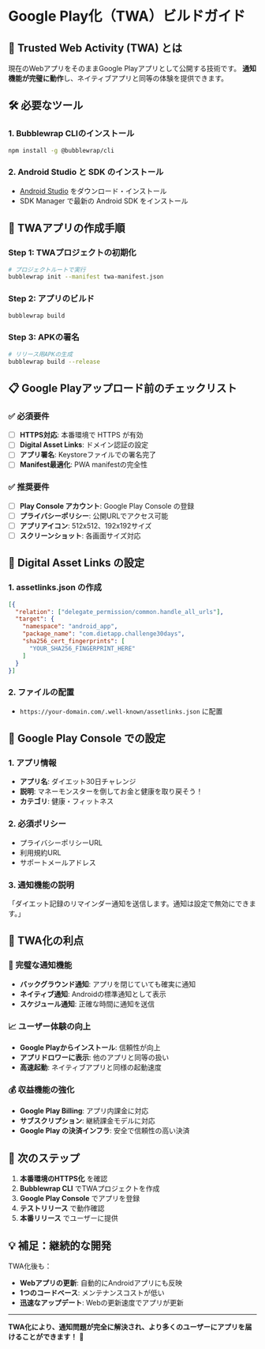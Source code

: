 # Google Play化（TWA）ビルドガイド

## 📱 Trusted Web Activity (TWA) とは

現在のWebアプリをそのままGoogle Playアプリとして公開する技術です。
**通知機能が完璧に動作**し、ネイティブアプリと同等の体験を提供できます。

## 🛠️ 必要なツール

### 1. Bubblewrap CLIのインストール
```bash
npm install -g @bubblewrap/cli
```

### 2. Android Studio と SDK のインストール
- [Android Studio](https://developer.android.com/studio) をダウンロード・インストール
- SDK Manager で最新の Android SDK をインストール

## 🚀 TWAアプリの作成手順

### Step 1: TWAプロジェクトの初期化
```bash
# プロジェクトルートで実行
bubblewrap init --manifest twa-manifest.json
```

### Step 2: アプリのビルド
```bash
bubblewrap build
```

### Step 3: APKの署名
```bash
# リリース用APKの生成
bubblewrap build --release
```

## 📋 Google Playアップロード前のチェックリスト

### ✅ 必須要件
- [ ] **HTTPS対応**: 本番環境で HTTPS が有効
- [ ] **Digital Asset Links**: ドメイン認証の設定
- [ ] **アプリ署名**: Keystoreファイルでの署名完了
- [ ] **Manifest最適化**: PWA manifestの完全性

### ✅ 推奨要件
- [ ] **Play Console アカウント**: Google Play Console の登録
- [ ] **プライバシーポリシー**: 公開URLでアクセス可能
- [ ] **アプリアイコン**: 512x512、192x192サイズ
- [ ] **スクリーンショット**: 各画面サイズ対応

## 🔐 Digital Asset Links の設定

### 1. assetlinks.json の作成
```json
[{
  "relation": ["delegate_permission/common.handle_all_urls"],
  "target": {
    "namespace": "android_app",
    "package_name": "com.dietapp.challenge30days",
    "sha256_cert_fingerprints": [
      "YOUR_SHA256_FINGERPRINT_HERE"
    ]
  }
}]
```

### 2. ファイルの配置
- `https://your-domain.com/.well-known/assetlinks.json` に配置

## 📝 Google Play Console での設定

### 1. アプリ情報
- **アプリ名**: ダイエット30日チャレンジ
- **説明**: マネーモンスターを倒してお金と健康を取り戻そう！
- **カテゴリ**: 健康・フィットネス

### 2. 必須ポリシー
- プライバシーポリシーURL
- 利用規約URL
- サポートメールアドレス

### 3. 通知機能の説明
「ダイエット記録のリマインダー通知を送信します。通知は設定で無効にできます。」

## 🎯 TWA化の利点

### 🔔 完璧な通知機能
- **バックグラウンド通知**: アプリを閉じていても確実に通知
- **ネイティブ通知**: Androidの標準通知として表示
- **スケジュール通知**: 正確な時間に通知を送信

### 📈 ユーザー体験の向上
- **Google Playからインストール**: 信頼性が向上
- **アプリドロワーに表示**: 他のアプリと同等の扱い
- **高速起動**: ネイティブアプリと同様の起動速度

### 💰 収益機能の強化
- **Google Play Billing**: アプリ内課金に対応
- **サブスクリプション**: 継続課金モデルに対応
- **Google Play の決済インフラ**: 安全で信頼性の高い決済

## 🚀 次のステップ

1. **本番環境のHTTPS化** を確認
2. **Bubblewrap CLI** でTWAプロジェクトを作成
3. **Google Play Console** でアプリを登録
4. **テストリリース** で動作確認
5. **本番リリース** でユーザーに提供

## 💡 補足：継続的な開発

TWA化後も：
- **Webアプリの更新**: 自動的にAndroidアプリにも反映
- **1つのコードベース**: メンテナンスコストが低い
- **迅速なアップデート**: Webの更新速度でアプリが更新

---

**TWA化により、通知問題が完全に解決され、より多くのユーザーにアプリを届けることができます！** 🎉
